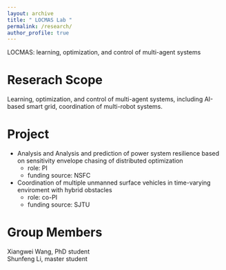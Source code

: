 ```yaml
---
layout: archive
title: " LOCMAS Lab "
permalink: /research/
author_profile: true
---
```


LOCMAS: learning, optimization, and control of multi-agent systems

Reserach Scope
======
Learning, optimization, and control of multi-agent systems, including AI-based smart grid, coordination of multi-robot systems.


Project
======
* Analysis and Analysis and prediction of power system resilience based on sensitivity envelope chasing of distributed optimization
  * role: PI
  * funding source: NSFC
* Coordination of multiple unmanned surface vehicles in time-varying enviroment with hybrid obstacles
  * role: co-PI
  * funding source: SJTU

Group Members
======
Xiangwei Wang, PhD student  
Shunfeng Li, master student
